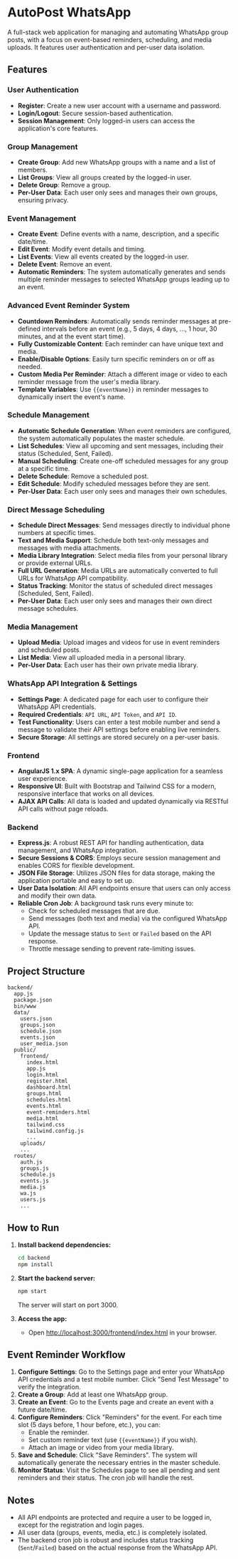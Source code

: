 # AutoPost WhatsApp

A full-stack web application for managing and automating WhatsApp group posts, with a focus on event-based reminders, scheduling, and media uploads. It features user authentication and per-user data isolation.

## Features

### User Authentication
- **Register**: Create a new user account with a username and password.
- **Login/Logout**: Secure session-based authentication.
- **Session Management**: Only logged-in users can access the application's core features.

### Group Management
- **Create Group**: Add new WhatsApp groups with a name and a list of members.
- **List Groups**: View all groups created by the logged-in user.
- **Delete Group**: Remove a group.
- **Per-User Data**: Each user only sees and manages their own groups, ensuring privacy.

### Event Management
- **Create Event**: Define events with a name, description, and a specific date/time.
- **Edit Event**: Modify event details and timing.
- **List Events**: View all events created by the logged-in user.
- **Delete Event**: Remove an event.
- **Automatic Reminders**: The system automatically generates and sends multiple reminder messages to selected WhatsApp groups leading up to an event.

### Advanced Event Reminder System
- **Countdown Reminders**: Automatically sends reminder messages at pre-defined intervals before an event (e.g., 5 days, 4 days, ..., 1 hour, 30 minutes, and at the event start time).
- **Fully Customizable Content**: Each reminder can have unique text and media.
- **Enable/Disable Options**: Easily turn specific reminders on or off as needed.
- **Custom Media Per Reminder**: Attach a different image or video to each reminder message from the user's media library.
- **Template Variables**: Use `{{eventName}}` in reminder messages to dynamically insert the event's name.

### Schedule Management
- **Automatic Schedule Generation**: When event reminders are configured, the system automatically populates the master schedule.
- **List Schedules**: View all upcoming and sent messages, including their status (Scheduled, Sent, Failed).
- **Manual Scheduling**: Create one-off scheduled messages for any group at a specific time.
- **Delete Schedule**: Remove a scheduled post.
- **Edit Schedule**: Modify scheduled messages before they are sent.
- **Per-User Data**: Each user only sees and manages their own schedules.

### Direct Message Scheduling
- **Schedule Direct Messages**: Send messages directly to individual phone numbers at specific times.
- **Text and Media Support**: Schedule both text-only messages and messages with media attachments.
- **Media Library Integration**: Select media files from your personal library or provide external URLs.
- **Full URL Generation**: Media URLs are automatically converted to full URLs for WhatsApp API compatibility.
- **Status Tracking**: Monitor the status of scheduled direct messages (Scheduled, Sent, Failed).
- **Per-User Data**: Each user only sees and manages their own direct message schedules.

### Media Management
- **Upload Media**: Upload images and videos for use in event reminders and scheduled posts.
- **List Media**: View all uploaded media in a personal library.
- **Per-User Data**: Each user has their own private media library.

### WhatsApp API Integration & Settings
- **Settings Page**: A dedicated page for each user to configure their WhatsApp API credentials.
- **Required Credentials**: `API URL`, `API Token`, and `API ID`.
- **Test Functionality**: Users can enter a test mobile number and send a message to validate their API settings before enabling live reminders.
- **Secure Storage**: All settings are stored securely on a per-user basis.

### Frontend
- **AngularJS 1.x SPA**: A dynamic single-page application for a seamless user experience.
- **Responsive UI**: Built with Bootstrap and Tailwind CSS for a modern, responsive interface that works on all devices.
- **AJAX API Calls**: All data is loaded and updated dynamically via RESTful API calls without page reloads.

### Backend
- **Express.js**: A robust REST API for handling authentication, data management, and WhatsApp integration.
- **Secure Sessions & CORS**: Employs secure session management and enables CORS for flexible development.
- **JSON File Storage**: Utilizes JSON files for data storage, making the application portable and easy to set up.
- **User Data Isolation**: All API endpoints ensure that users can only access and modify their own data.
- **Reliable Cron Job**: A background task runs every minute to:
  - Check for scheduled messages that are due.
  - Send messages (both text and media) via the configured WhatsApp API.
  - Update the message status to `Sent` or `Failed` based on the API response.
  - Throttle message sending to prevent rate-limiting issues.

## Project Structure

```
backend/
  app.js
  package.json
  bin/www
  data/
    users.json
    groups.json
    schedule.json
    events.json
    user_media.json
  public/
    frontend/
      index.html
      app.js
      login.html
      register.html
      dashboard.html
      groups.html
      schedules.html
      events.html
      event-reminders.html
      media.html
      tailwind.css
      tailwind.config.js
      ...
    uploads/
    ...
  routes/
    auth.js
    groups.js
    schedule.js
    events.js
    media.js
    wa.js
    users.js
    ...
```

## How to Run

1.  **Install backend dependencies:**
    ```sh
    cd backend
    npm install
    ```

2.  **Start the backend server:**
    ```sh
    npm start
    ```
    The server will start on port 3000.

3.  **Access the app:**
    - Open [http://localhost:3000/frontend/index.html](http://localhost:3000/frontend/index.html) in your browser.

## Event Reminder Workflow

1.  **Configure Settings**: Go to the Settings page and enter your WhatsApp API credentials and a test mobile number. Click "Send Test Message" to verify the integration.
2.  **Create a Group**: Add at least one WhatsApp group.
3.  **Create an Event**: Go to the Events page and create an event with a future date/time.
4.  **Configure Reminders**: Click "Reminders" for the event. For each time slot (5 days before, 1 hour before, etc.), you can:
    - Enable the reminder.
    - Set custom reminder text (use `{{eventName}}` if you wish).
    - Attach an image or video from your media library.
5.  **Save and Schedule**: Click "Save Reminders". The system will automatically generate the necessary entries in the master schedule.
6.  **Monitor Status**: Visit the Schedules page to see all pending and sent reminders and their status. The cron job will handle the rest.

## Notes

- All API endpoints are protected and require a user to be logged in, except for the registration and login pages.
- All user data (groups, events, media, etc.) is completely isolated.
- The backend cron job is robust and includes status tracking (`Sent`/`Failed`) based on the actual response from the WhatsApp API.
